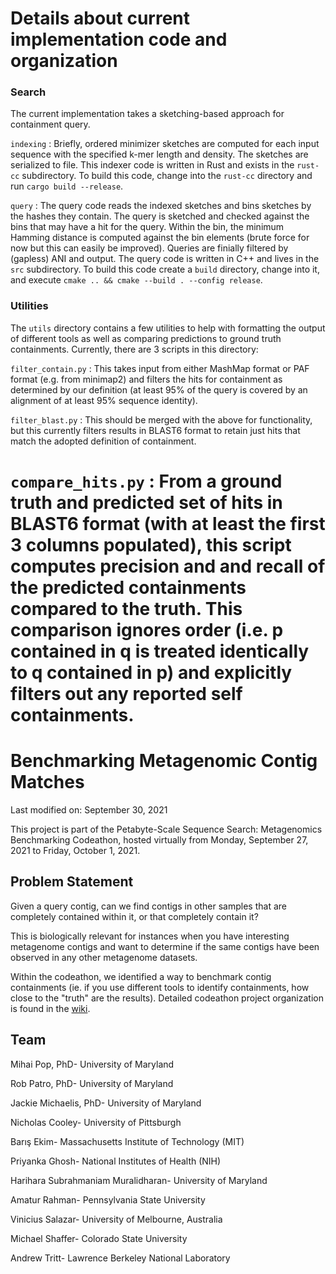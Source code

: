 
# Details about current implementation code and organization

### Search

The current implementation takes a sketching-based approach for containment query.  

`indexing` : Briefly, ordered minimizer sketches are computed for each input sequence with the specified k-mer length and density.
The sketches are serialized to file.  This indexer code is written in Rust and exists in the `rust-cc`
subdirectory.  To build this code, change into the `rust-cc` directory and run `cargo build --release`.

`query` : The query code reads the indexed sketches and bins sketches by the hashes they contain.  The query is sketched and checked against 
the bins that may have a hit for the query.  Within the bin, the minimum Hamming distance is computed against the bin elements (brute force for now but this can easily be improved). 
Queries are finially filtered by (gapless) ANI and output.  The query code is written in C++ and lives in the `src` subdirectory.  To build this code create a `build` directory,
change into it, and execute `cmake .. && cmake --build . --config release`.

### Utilities 

The `utils` directory contains a few utilities to help with formatting the output of different tools as well as comparing predictions to ground truth containments.  Currently, 
there are 3 scripts in this directory:

`filter_contain.py` : This takes input from either MashMap format or PAF format (e.g. from minimap2) and filters the hits for containment as determined
by our definition (at least 95% of the query is covered by an alignment of at least 95% sequence identity).

`filter_blast.py` : This should be merged with the above for functionality, but this currently filters results in BLAST6 format to retain just hits that
match the adopted definition of containment.

`compare_hits.py` : From a ground truth and predicted set of hits in BLAST6 format (with at least the first 3 columns populated), this script computes precision and 
and recall of the predicted containments compared to the truth.  This comparison ignores order (i.e. p contained in q is treated identically to q contained in p) and 
explicitly filters out any reported self containments.
=======

# Benchmarking Metagenomic Contig Matches
Last modified on: September 30, 2021

This project is part of the Petabyte-Scale Sequence Search: Metagenomics Benchmarking Codeathon, hosted virtually from Monday, September 27, 2021 to Friday, October 1, 2021. 

## Problem Statement

Given a query contig, can we find contigs in other samples that are completely contained within it, or that completely contain it?

This is biologically relevant for instances when you have interesting metagenome contigs and want to determine if the same contigs have been observed in any other metagenome datasets. 

Within the codeathon, we identified a way to benchmark contig containments (ie. if you use different tools to identify containments, how close to the "truth" are the results). Detailed codeathon project organization is found in the [wiki](https://github.com/NCBI-Codeathons/psss-team2/wiki).


## Team

Mihai Pop, PhD- 
University of Maryland

Rob Patro, PhD- 
University of Maryland

Jackie Michaelis, PhD- 
University of Maryland

Nicholas Cooley- 
University of Pittsburgh

Barış Ekim- 
Massachusetts Institute of Technology (MIT)

Priyanka Ghosh- 
National Institutes of Health (NIH)

Harihara Subrahmaniam Muralidharan- 
University of Maryland

Amatur Rahman- 
Pennsylvania State University

Vinicius Salazar-
University of Melbourne, Australia

Michael Shaffer- 
Colorado State University

Andrew Tritt- 
Lawrence Berkeley National Laboratory
